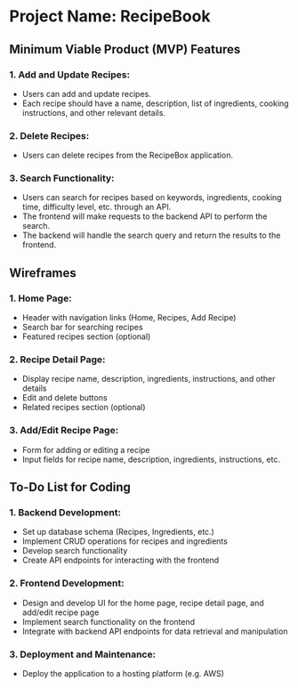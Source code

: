 # Project Name: RecipeBook

## Minimum Viable Product (MVP) Features

### 1. Add and Update Recipes:
- Users can add and update recipes.
- Each recipe should have a name, description, list of ingredients, cooking instructions, and other relevant details.

### 2. Delete Recipes:
- Users can delete recipes from the RecipeBox application.

### 3. Search Functionality:
- Users can search for recipes based on keywords, ingredients, cooking time, difficulty level, etc. through an API.
- The frontend will make requests to the backend API to perform the search.
- The backend will handle the search query and return the results to the frontend.
    
## Wireframes

### 1. Home Page:
- Header with navigation links (Home, Recipes, Add Recipe)
- Search bar for searching recipes
- Featured recipes section (optional)

### 2. Recipe Detail Page:
- Display recipe name, description, ingredients, instructions, and other details
- Edit and delete buttons
- Related recipes section (optional)

### 3. Add/Edit Recipe Page:
- Form for adding or editing a recipe
- Input fields for recipe name, description, ingredients, instructions, etc.

## To-Do List for Coding

### 1. Backend Development:
- Set up database schema (Recipes, Ingredients, etc.)
- Implement CRUD operations for recipes and ingredients
- Develop search functionality
- Create API endpoints for interacting with the frontend

### 2. Frontend Development:
- Design and develop UI for the home page, recipe detail page, and add/edit recipe page
- Implement search functionality on the frontend
- Integrate with backend API endpoints for data retrieval and manipulation

### 3. Deployment and Maintenance:
- Deploy the application to a hosting platform (e.g. AWS)